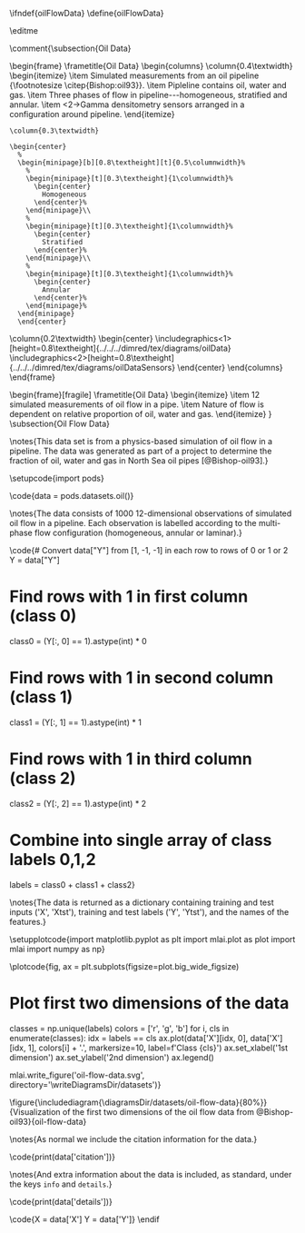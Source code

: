 \ifndef{oilFlowData}
\define{oilFlowData}

\editme

\comment{\subsection{Oil Data}

\begin{frame}
  \frametitle{Oil Data}
  \begin{columns}
    \column{0.4\textwidth}
    \begin{itemize}
    \item Simulated measurements from an oil pipeline {\footnotesize \citep{Bishop:oil93}}.
    \item Pipleline contains oil, water and gas.
    \item Three phases of flow in pipeline---homogeneous, stratified and annular.
    \item <2->Gamma densitometry sensors arranged in a configuration around
      pipeline.
    \end{itemize}

    \column{0.3\textwidth}

    \begin{center}
      % 
      \begin{minipage}[b][0.8\textheight][t]{0.5\columnwidth}%
        % 
        \begin{minipage}[t][0.3\textheight]{1\columnwidth}%
          \begin{center}
            Homogeneous
          \end{center}%
        \end{minipage}\\
        % 
        \begin{minipage}[t][0.3\textheight]{1\columnwidth}%
          \begin{center}
            Stratified
          \end{center}%
        \end{minipage}\\
        % 
        \begin{minipage}[t][0.3\textheight]{1\columnwidth}%
          \begin{center}
            Annular
          \end{center}%
        \end{minipage}%
      \end{minipage}
      \end{center}
  \column{0.2\textwidth}
  \begin{center}
    \includegraphics<1>[height=0.8\textheight]{../../../dimred/tex/diagrams/oilData}
    \includegraphics<2>[height=0.8\textheight]{../../../dimred/tex/diagrams/oilDataSensors}
  \end{center}
  \end{columns}
\end{frame}

\begin{frame}[fragile]
  \frametitle{Oil Data}
  \begin{itemize}
  \item 12 simulated measurements of oil flow in a pipe.
  \item Nature of flow is dependent on relative proportion of oil, water and
    gas.
  \end{itemize}
}
\subsection{Oil Flow Data}

\notes{This data set is from a physics-based simulation of oil flow in a pipeline. The data was generated as part of a project to determine the fraction of oil, water and gas in North Sea oil pipes [@Bishop-oil93].}

\setupcode{import pods}

\code{data = pods.datasets.oil()}

\notes{The data consists of 1000 12-dimensional observations of simulated oil flow in a pipeline. Each observation is labelled according to the multi-phase flow configuration (homogeneous, annular or laminar).}

\code{# Convert data["Y"] from [1, -1, -1] in each row to rows of 0 or 1 or 2
Y = data["Y"]
# Find rows with 1 in first column (class 0)
class0 = (Y[:, 0] == 1).astype(int) * 0
# Find rows with 1 in second column (class 1) 
class1 = (Y[:, 1] == 1).astype(int) * 1
# Find rows with 1 in third column (class 2)
class2 = (Y[:, 2] == 1).astype(int) * 2
# Combine into single array of class labels 0,1,2
labels = class0 + class1 + class2}

\notes{The data is returned as a dictionary containing training and test inputs ('X', 'Xtst'), training and test labels ('Y', 'Ytst'), and the names of the features.}


\setupplotcode{import matplotlib.pyplot as plt
import mlai.plot as plot
import mlai
import numpy as np}

\plotcode{fig, ax = plt.subplots(figsize=plot.big_wide_figsize)
# Plot first two dimensions of the data
classes = np.unique(labels)
colors = ['r', 'g', 'b']
for i, cls in enumerate(classes):
    idx = labels == cls
    ax.plot(data['X'][idx, 0], data['X'][idx, 1], colors[i] + '.', 
            markersize=10, label=f'Class {cls}')
ax.set_xlabel('1st dimension')
ax.set_ylabel('2nd dimension')
ax.legend()

mlai.write_figure('oil-flow-data.svg', directory='\writeDiagramsDir/datasets')}

\figure{\includediagram{\diagramsDir/datasets/oil-flow-data}{80%}}{Visualization of the first two dimensions of the oil flow data from @Bishop-oil93}{oil-flow-data}

\notes{As normal we include the citation information for the data.}

\code{print(data['citation'])}

\notes{And extra information about the data is included, as standard, under the keys `info` and `details`.}

\code{print(data['details'])}

\code{X = data['X']
Y = data['Y']}
\endif
